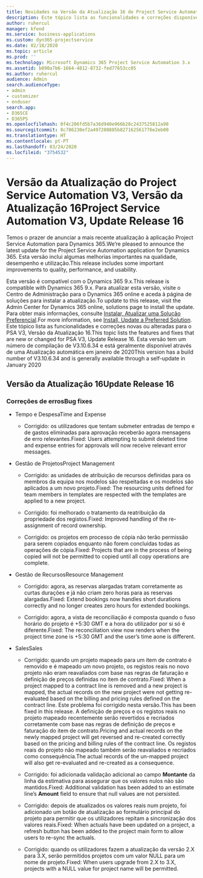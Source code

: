 ```yaml
---
title: Novidades na Versão da Atualização 16 do Project Service Automation, V3
description: Este tópico lista as funcionalidades e correções disponíveis no Project Service Automation V3, Versão da Atualização 16, V3.
author: ruhercul
manager: kfend
ms.service: business-applications
ms.custom: dyn365-projectservice
ms.date: 02/18/2020
ms.topic: article
ms.prod: ''
ms.technology: Microsoft Dynamics 365 Project Service Automation 3.x
ms.assetid: b890a7b6-1664-4812-8732-fed77653cc05
ms.author: ruhercul
audience: Admin
search.audienceType:
- admin
- customizer
- enduser
search.app:
- D365CE
- D365PS
ms.openlocfilehash: 0f4c206fd5b7a36d940e966b28c2437525812a98
ms.sourcegitcommit: 8c786230ef2a497280885b827162561776e2eb00
ms.translationtype: HT
ms.contentlocale: pt-PT
ms.lasthandoff: 03/24/2020
ms.locfileid: "3754532"
---
```

# <a name="project-service-automation-v3-update-release-16"></a><span data-ttu-id="d7843-103">Versão da Atualização do Project Service Automation V3, Versão da Atualização 16</span><span class="sxs-lookup"><span data-stu-id="d7843-103">Project Service Automation V3, Update Release 16</span></span>
<span data-ttu-id="d7843-104">Temos o prazer de anunciar a mais recente atualização à aplicação Project Service Automation para Dynamics 365.</span><span class="sxs-lookup"><span data-stu-id="d7843-104">We’re pleased to announce the latest update for the Project Service Automation application for Dynamics 365.</span></span> <span data-ttu-id="d7843-105">Esta versão inclui algumas melhorias importantes na qualidade, desempenho e utilização.</span><span class="sxs-lookup"><span data-stu-id="d7843-105">This release includes some important improvements to quality, performance, and usability.</span></span>

<span data-ttu-id="d7843-106">Esta versão é compatível com o Dynamics 365 9.x.</span><span class="sxs-lookup"><span data-stu-id="d7843-106">This release is compatible with Dynamics 365 9.x.</span></span> <span data-ttu-id="d7843-107">Para atualizar esta versão, visite o Centro de Administração para o Dynamics 365 online e aceda à página de soluções para instalar a atualização.</span><span class="sxs-lookup"><span data-stu-id="d7843-107">To update to this release, visit the Admin Center for Dynamics 365 online, solutions page to install the update.</span></span> <span data-ttu-id="d7843-108">Para obter mais informações, consulte [Instalar, Atualizar uma Solução Preferencial](https://docs.microsoft.com/dynamics365/project-service/upgrade-psa-home-page).</span><span class="sxs-lookup"><span data-stu-id="d7843-108">For more information, see [Install, Update a Preferred Solution](https://docs.microsoft.com/dynamics365/project-service/upgrade-psa-home-page).</span></span> <span data-ttu-id="d7843-109">Este tópico lista as funcionalidades e correções novas ou alteradas para o PSA V3, Versão da Atualização 16.</span><span class="sxs-lookup"><span data-stu-id="d7843-109">This topic lists the features and fixes that are new or changed for PSA V3, Update Release 16.</span></span> <span data-ttu-id="d7843-110">Esta versão tem um número de compilação de V3.10.6.34 e está geralmente disponível através de uma Atualização automática em janeiro de 2020</span><span class="sxs-lookup"><span data-stu-id="d7843-110">This version has a build number of V3.10.6.34 and is generally available through a self-update in January 2020</span></span>

## <a name="update-release-16"></a><span data-ttu-id="d7843-111">Versão da Atualização 16</span><span class="sxs-lookup"><span data-stu-id="d7843-111">Update Release 16</span></span>

### <a name="bug-fixes"></a><span data-ttu-id="d7843-112">Correções de erros</span><span class="sxs-lookup"><span data-stu-id="d7843-112">Bug fixes</span></span>

-   <span data-ttu-id="d7843-113">Tempo e Despesa</span><span class="sxs-lookup"><span data-stu-id="d7843-113">Time and Expense</span></span>

    -   <span data-ttu-id="d7843-114">Corrigido: os utilizadores que tentam submeter entradas de tempo e de gastos eliminadas para aprovação receberão agora mensagens de erro relevantes.</span><span class="sxs-lookup"><span data-stu-id="d7843-114">Fixed: Users attempting to submit deleted time and expense entries for approvals will now receive relevant error messages.</span></span>

-   <span data-ttu-id="d7843-115">Gestão de Projetos</span><span class="sxs-lookup"><span data-stu-id="d7843-115">Project Management</span></span>

    -   <span data-ttu-id="d7843-116">Corrigido: as unidades de atribuição de recursos definidas para os membros da equipa nos modelos são respeitadas e os modelos são aplicados a um novo projeto.</span><span class="sxs-lookup"><span data-stu-id="d7843-116">Fixed: The resourcing units defined for team members in templates are respected with the templates are applied to a new project.</span></span>

    -   <span data-ttu-id="d7843-117">Corrigido: foi melhorado o tratamento da reatribuição da propriedade dos registos.</span><span class="sxs-lookup"><span data-stu-id="d7843-117">Fixed: Improved handling of the re-assignment of record ownership.</span></span>

    -   <span data-ttu-id="d7843-118">Corrigido: os projetos em processo de cópia não terão permissão para serem copiados enquanto não forem concluídas todas as operações de cópia.</span><span class="sxs-lookup"><span data-stu-id="d7843-118">Fixed: Projects that are in the process of being copied will not be permitted to copied until all copy operations are complete.</span></span>

-   <span data-ttu-id="d7843-119">Gestão de Recursos</span><span class="sxs-lookup"><span data-stu-id="d7843-119">Resource Management</span></span>

    -   <span data-ttu-id="d7843-120">Corrigido: agora, as reservas alargadas tratam corretamente as curtas durações e já não criam zero horas para as reservas alargadas.</span><span class="sxs-lookup"><span data-stu-id="d7843-120">Fixed: Extend bookings now handles short durations correctly and no longer creates zero hours for extended bookings.</span></span>

    -   <span data-ttu-id="d7843-121">Corrigido: agora, a vista de reconciliação é composta quando o fuso horário do projeto é +5:30 GMT e a hora do utilizador por si só é diferente.</span><span class="sxs-lookup"><span data-stu-id="d7843-121">Fixed: The reconciliation view now renders when the project time zone is +5:30 GMT and the user’s time aone is different.</span></span>

-   <span data-ttu-id="d7843-122">Sales</span><span class="sxs-lookup"><span data-stu-id="d7843-122">Sales</span></span>

    -   <span data-ttu-id="d7843-123">Corrigido: quando um projeto mapeado para um item de contrato é removido e é mapeado um novo projeto, os registos reais no novo projeto não eram reavaliados com base nas regras de faturação e definição de preços definidas no item de contrato.</span><span class="sxs-lookup"><span data-stu-id="d7843-123">Fixed: When a project mapped to a contract line is removed and a new project is mapped, the actual records on the new project were not getting re-evaluated based on the billing and pricing rules defined on the contract line.</span></span> <span data-ttu-id="d7843-124">Este problema foi corrigido nesta versão.</span><span class="sxs-lookup"><span data-stu-id="d7843-124">This has been fixed in this release.</span></span> <span data-ttu-id="d7843-125">A definição de preços e os registos reais no projeto mapeado recentemente serão revertidos e recriados corretamente com base nas regras de definição de preços e faturação do item de contrato.</span><span class="sxs-lookup"><span data-stu-id="d7843-125">Pricing and actual records on the newly mapped project will get reversed and re-created correctly based on the pricing and billing rules of the contract line.</span></span> <span data-ttu-id="d7843-126">Os registos reais do projeto não mapeado também serão reavaliados e recriados como consequência.</span><span class="sxs-lookup"><span data-stu-id="d7843-126">The actual records of the un-mapped project will also get re-evaluated and re-created as a consequence.</span></span>

    -   <span data-ttu-id="d7843-127">Corrigido: foi adicionada validação adicional ao campo **Montante** da linha da estimativa para assegurar que os valores nulos não são mantidos.</span><span class="sxs-lookup"><span data-stu-id="d7843-127">Fixed: Additional validation has been added to an estimate line’s **Amount** field to ensure that null values are not persisted.</span></span>

    -   <span data-ttu-id="d7843-128">Corrigido: depois de atualizados os valores reais num projeto, foi adicionado um botão de atualização ao formulário principal do projeto para permitir que os utilizadores repitam a sincronização dos valores reais.</span><span class="sxs-lookup"><span data-stu-id="d7843-128">Fixed: When actuals have been updated on a project, a refresh button has been added to the project main form to allow users to re-sync the actuals.</span></span>

    -   <span data-ttu-id="d7843-129">Corrigido: quando os utilizadores fazem a atualização da versão 2.X para 3.X, serão permitidos projetos com um valor NULL para um nome de projeto.</span><span class="sxs-lookup"><span data-stu-id="d7843-129">Fixed: When users upgrade from 2.X to 3.X, projects with a NULL value for project name will be permitted.</span></span>

